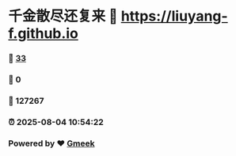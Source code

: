 # 千金散尽还复来 :link: https://liuyang-f.github.io 
### :page_facing_up: [33](https://liuyang-f.github.io/tag.html) 
### :speech_balloon: 0 
### :hibiscus: 127267 
### :alarm_clock: 2025-08-04 10:54:22 
### Powered by :heart: [Gmeek](https://github.com/Meekdai/Gmeek)
